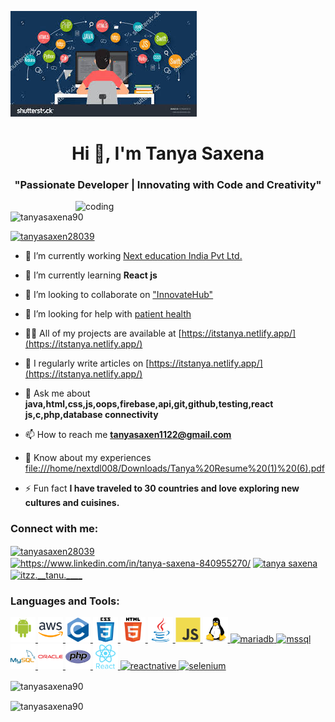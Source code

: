 ![logo](https://github.com/TanyaSaxena90/TanyaSaxena90/blob/main/download%20(1).jpeg)

<h1 align="center">Hi 👋, I'm Tanya Saxena</h1>
<h3 align="center">"Passionate Developer | Innovating with Code and Creativity"</h3>
<img align="right" alt="coding" width="400" src="https://user-images.githubusercontent.com/55389276/140866485-8fb1c876-9a8f-4d6a-98dc-08c4981eaf70.gif" >
       
<p align="left"> <img src="https://komarev.com/ghpvc/?username=tanyasaxena90&label=Profile%20views&color=0e75b6&style=flat" alt="tanyasaxena90" /> </p>

<p align="left"> <a href="https://twitter.com/tanyasaxen28039" target="blank"><img src="https://img.shields.io/twitter/follow/tanyasaxen28039?logo=twitter&style=for-the-badge" alt="tanyasaxen28039" /></a> </p>

- 🔭 I’m currently working [Next education India Pvt Ltd.](https://www.linkedin.com/company/nexteducation/)

- 🌱 I’m currently learning **React js**

- 👯 I’m looking to collaborate on ["InnovateHub"](https://www.innovatehub.co.uk/)

- 🤝 I’m looking for help with [patient health](https://healthcare-project1.netlify.app/)

- 👨‍💻 All of my projects are available at [https://itstanya.netlify.app/](https://itstanya.netlify.app/)

- 📝 I regularly write articles on [https://itstanya.netlify.app/](https://itstanya.netlify.app/)

- 💬 Ask me about **java,html,css,js,oops,firebase,api,git,github,testing,react js,c,php,database connectivity**

- 📫 How to reach me **tanyasaxen1122@gmail.com**

- 📄 Know about my experiences [file:///home/nextdl008/Downloads/Tanya%20Resume%20(1)%20(6).pdf](file:///home/nextdl008/Downloads/Tanya%20Resume%20(1)%20(6).pdf)

- ⚡ Fun fact **I have traveled to 30 countries and love exploring new cultures and cuisines.**

<h3 align="left">Connect with me:</h3>
<p align="left">
<a href="https://twitter.com/tanyasaxen28039" target="blank"><img align="center" src="https://raw.githubusercontent.com/rahuldkjain/github-profile-readme-generator/master/src/images/icons/Social/twitter.svg" alt="tanyasaxen28039" height="30" width="40" /></a>
<a href="https://linkedin.com/in/https://www.linkedin.com/in/tanya-saxena-840955270/" target="blank"><img align="center" src="https://raw.githubusercontent.com/rahuldkjain/github-profile-readme-generator/master/src/images/icons/Social/linked-in-alt.svg" alt="https://www.linkedin.com/in/tanya-saxena-840955270/" height="30" width="40" /></a>
<a href="https://fb.com/tanya saxena" target="blank"><img align="center" src="https://raw.githubusercontent.com/rahuldkjain/github-profile-readme-generator/master/src/images/icons/Social/facebook.svg" alt="tanya saxena" height="30" width="40" /></a>
<a href="https://instagram.com/itzz.__tanu.____" target="blank"><img align="center" src="https://raw.githubusercontent.com/rahuldkjain/github-profile-readme-generator/master/src/images/icons/Social/instagram.svg" alt="itzz.__tanu.____" height="30" width="40" /></a>
</p>

<h3 align="left">Languages and Tools:</h3>
<p align="left"> <a href="https://developer.android.com" target="_blank" rel="noreferrer"> <img src="https://raw.githubusercontent.com/devicons/devicon/master/icons/android/android-original-wordmark.svg" alt="android" width="40" height="40"/> </a> <a href="https://aws.amazon.com" target="_blank" rel="noreferrer"> <img src="https://raw.githubusercontent.com/devicons/devicon/master/icons/amazonwebservices/amazonwebservices-original-wordmark.svg" alt="aws" width="40" height="40"/> </a> <a href="https://www.cprogramming.com/" target="_blank" rel="noreferrer"> <img src="https://raw.githubusercontent.com/devicons/devicon/master/icons/c/c-original.svg" alt="c" width="40" height="40"/> </a> <a href="https://www.w3schools.com/css/" target="_blank" rel="noreferrer"> <img src="https://raw.githubusercontent.com/devicons/devicon/master/icons/css3/css3-original-wordmark.svg" alt="css3" width="40" height="40"/> </a> <a href="https://www.w3.org/html/" target="_blank" rel="noreferrer"> <img src="https://raw.githubusercontent.com/devicons/devicon/master/icons/html5/html5-original-wordmark.svg" alt="html5" width="40" height="40"/> </a> <a href="https://www.java.com" target="_blank" rel="noreferrer"> <img src="https://raw.githubusercontent.com/devicons/devicon/master/icons/java/java-original.svg" alt="java" width="40" height="40"/> </a> <a href="https://developer.mozilla.org/en-US/docs/Web/JavaScript" target="_blank" rel="noreferrer"> <img src="https://raw.githubusercontent.com/devicons/devicon/master/icons/javascript/javascript-original.svg" alt="javascript" width="40" height="40"/> </a> <a href="https://www.linux.org/" target="_blank" rel="noreferrer"> <img src="https://raw.githubusercontent.com/devicons/devicon/master/icons/linux/linux-original.svg" alt="linux" width="40" height="40"/> </a> <a href="https://mariadb.org/" target="_blank" rel="noreferrer"> <img src="https://www.vectorlogo.zone/logos/mariadb/mariadb-icon.svg" alt="mariadb" width="40" height="40"/> </a> <a href="https://www.microsoft.com/en-us/sql-server" target="_blank" rel="noreferrer"> <img src="https://www.svgrepo.com/show/303229/microsoft-sql-server-logo.svg" alt="mssql" width="40" height="40"/> </a> <a href="https://www.mysql.com/" target="_blank" rel="noreferrer"> <img src="https://raw.githubusercontent.com/devicons/devicon/master/icons/mysql/mysql-original-wordmark.svg" alt="mysql" width="40" height="40"/> </a> <a href="https://www.oracle.com/" target="_blank" rel="noreferrer"> <img src="https://raw.githubusercontent.com/devicons/devicon/master/icons/oracle/oracle-original.svg" alt="oracle" width="40" height="40"/> </a> <a href="https://www.php.net" target="_blank" rel="noreferrer"> <img src="https://raw.githubusercontent.com/devicons/devicon/master/icons/php/php-original.svg" alt="php" width="40" height="40"/> </a> <a href="https://reactjs.org/" target="_blank" rel="noreferrer"> <img src="https://raw.githubusercontent.com/devicons/devicon/master/icons/react/react-original-wordmark.svg" alt="react" width="40" height="40"/> </a> <a href="https://reactnative.dev/" target="_blank" rel="noreferrer"> <img src="https://reactnative.dev/img/header_logo.svg" alt="reactnative" width="40" height="40"/> </a> <a href="https://www.selenium.dev" target="_blank" rel="noreferrer"> <img src="https://raw.githubusercontent.com/detain/svg-logos/780f25886640cef088af994181646db2f6b1a3f8/svg/selenium-logo.svg" alt="selenium" width="40" height="40"/> </a> </p>

<p><img align="center" src="https://github-readme-stats.vercel.app/api/top-langs?username=tanyasaxena90&show_icons=true&locale=en&layout=compact" alt="tanyasaxena90" /></p>

<p><img align="center" src="https://github-readme-streak-stats.herokuapp.com/?user=tanyasaxena90&" alt="tanyasaxena90" /></p>
